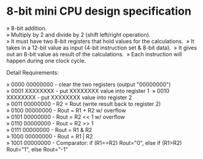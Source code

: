 # 8-bit mini CPU design specification
» 8-bit addition.  
» Multiply by 2 and divide by 2 (shift left/right operation).  
» It must have two 8-bit registers that hold values for the calculations.  
» It takes in a 12-bit value as input (4-bit instruction set & 8-bit data).  
» It gives out an 8-bit value as result of the calculations.  
» Each instruction will happen during one clock cycle.  

Detail Requirements:  

» 0000 00000000 - clear the two registers (output "00000000")  
» 0001 XXXXXXXX - put XXXXXXXX value into register 1  
» 0010 XXXXXXXX - put XXXXXXXX value into register 2  
» 0011 00000000 - R2 = Rout (write result back to register 2)  
» 0100 00000000 - Rout = R1 + R2 w/ overflow  
» 0101 00000000 - Rout = R2 << 1 w/ overflow  
» 0110 00000000 - Rout = R2 >> 1  
» 0111 00000000 - Rout = R1 & R2  
» 1000 00000000 - Rout = R1 | R2  
» 1001 00000000 - Comparator: if (R1==R2) Rout="0", else if (R1>R2) Rout="1", else Rout="-1"  
